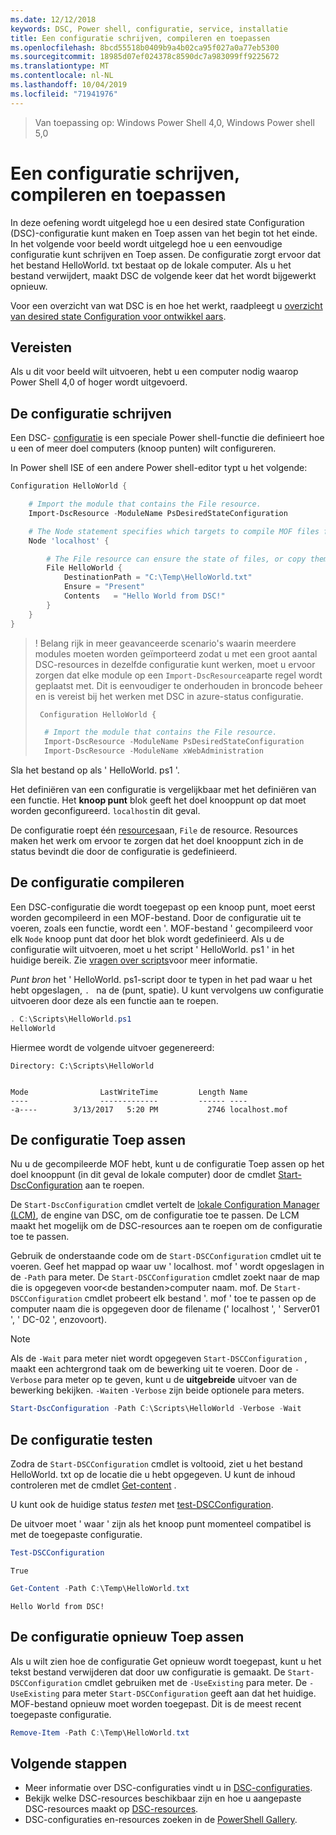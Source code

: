 ```yaml
---
ms.date: 12/12/2018
keywords: DSC, Power shell, configuratie, service, installatie
title: Een configuratie schrijven, compileren en toepassen
ms.openlocfilehash: 8bcd55518b0409b9a4b02ca95f027a0a77eb5300
ms.sourcegitcommit: 18985d07ef024378c8590dc7a983099ff9225672
ms.translationtype: MT
ms.contentlocale: nl-NL
ms.lasthandoff: 10/04/2019
ms.locfileid: "71941976"
---
```

> Van toepassing op: Windows Power Shell 4,0, Windows Power shell 5,0

# <a name="write-compile-and-apply-a-configuration"></a>Een configuratie schrijven, compileren en toepassen

In deze oefening wordt uitgelegd hoe u een desired state Configuration (DSC)-configuratie kunt maken en Toep assen van het begin tot het einde.
In het volgende voor beeld wordt uitgelegd hoe u een eenvoudige configuratie kunt schrijven en Toep assen. De configuratie zorgt ervoor dat het bestand HelloWorld. txt bestaat op de lokale computer. Als u het bestand verwijdert, maakt DSC de volgende keer dat het wordt bijgewerkt opnieuw.

Voor een overzicht van wat DSC is en hoe het werkt, raadpleegt u [overzicht van desired state Configuration voor ontwikkel aars](../overview/overview.md).

## <a name="requirements"></a>Vereisten

Als u dit voor beeld wilt uitvoeren, hebt u een computer nodig waarop Power Shell 4,0 of hoger wordt uitgevoerd.

## <a name="write-the-configuration"></a>De configuratie schrijven

Een DSC- [configuratie](configurations.md) is een speciale Power shell-functie die definieert hoe u een of meer doel computers (knoop punten) wilt configureren.

In Power shell ISE of een andere Power shell-editor typt u het volgende:

```powershell
Configuration HelloWorld {

    # Import the module that contains the File resource.
    Import-DscResource -ModuleName PsDesiredStateConfiguration

    # The Node statement specifies which targets to compile MOF files for, when this configuration is executed.
    Node 'localhost' {

        # The File resource can ensure the state of files, or copy them from a source to a destination with persistent updates.
        File HelloWorld {
            DestinationPath = "C:\Temp\HelloWorld.txt"
            Ensure = "Present"
            Contents   = "Hello World from DSC!"
        }
    }
}
```

> ! Belang rijk in meer geavanceerde scenario's waarin meerdere modules moeten worden geïmporteerd zodat u met een groot aantal DSC-resources in dezelfde configuratie kunt werken, moet u ervoor zorgen dat elke module op een `Import-DscResource`aparte regel wordt geplaatst met.
> Dit is eenvoudiger te onderhouden in broncode beheer en is vereist bij het werken met DSC in azure-status configuratie.
>
> ```powershell
>  Configuration HelloWorld {
>
>   # Import the module that contains the File resource.
>   Import-DscResource -ModuleName PsDesiredStateConfiguration
>   Import-DscResource -ModuleName xWebAdministration
>
> ```

Sla het bestand op als ' HelloWorld. ps1 '.

Het definiëren van een configuratie is vergelijkbaar met het definiëren van een functie. Het **knoop punt** blok geeft het doel knooppunt op dat moet worden geconfigureerd. `localhost`in dit geval.

De configuratie roept één [resources](../resources/resources.md)aan, `File` de resource. Resources maken het werk om ervoor te zorgen dat het doel knooppunt zich in de status bevindt die door de configuratie is gedefinieerd.

## <a name="compile-the-configuration"></a>De configuratie compileren

Een DSC-configuratie die wordt toegepast op een knoop punt, moet eerst worden gecompileerd in een MOF-bestand.
Door de configuratie uit te voeren, zoals een functie, wordt een '. MOF-bestand ' gecompileerd voor elk `Node` knoop punt dat door het blok wordt gedefinieerd.
Als u de configuratie wilt uitvoeren, moet u het script ' HelloWorld. ps1 ' in het huidige bereik.
Zie [vragen over scripts](/powershell/module/microsoft.powershell.core/about/about_scripts?view=powershell-6#script-scope-and-dot-sourcing)voor meer informatie.

<!-- markdownlint-disable MD038 -->
*Punt bron* het ' HelloWorld. ps1-script door te typen in het pad waar u het hebt opgeslagen, `. ` na de (punt, spatie). U kunt vervolgens uw configuratie uitvoeren door deze als een functie aan te roepen.
<!-- markdownlint-enable MD038 -->

```powershell
. C:\Scripts\HelloWorld.ps1
HelloWorld
```

Hiermee wordt de volgende uitvoer gegenereerd:

```output
Directory: C:\Scripts\HelloWorld


Mode                LastWriteTime         Length Name
----                -------------         ------ ----
-a----        3/13/2017   5:20 PM           2746 localhost.mof
```

## <a name="apply-the-configuration"></a>De configuratie Toep assen

Nu u de gecompileerde MOF hebt, kunt u de configuratie Toep assen op het doel knooppunt (in dit geval de lokale computer) door de cmdlet [Start-DscConfiguration](/powershell/module/psdesiredstateconfiguration/start-dscconfiguration) aan te roepen.

De `Start-DscConfiguration` cmdlet vertelt de [lokale Configuration Manager (LCM)](../managing-nodes/metaConfig.md), de engine van DSC, om de configuratie toe te passen.
De LCM maakt het mogelijk om de DSC-resources aan te roepen om de configuratie toe te passen.

Gebruik de onderstaande code om de `Start-DSCConfiguration` cmdlet uit te voeren. Geef het mappad op waar uw ' localhost. mof ' wordt opgeslagen in de `-Path` para meter. De `Start-DSCConfiguration` cmdlet zoekt naar de map die is opgegeven voor\<de bestanden\>computer naam. mof. De `Start-DSCConfiguration` cmdlet probeert elk bestand '. mof ' toe te passen op de computer naam die is opgegeven door de filename (' localhost ', ' Server01 ', ' DC-02 ', enzovoort).

> [!NOTE]
> Als de `-Wait` para meter niet wordt opgegeven `Start-DSCConfiguration` , maakt een achtergrond taak om de bewerking uit te voeren. Door de `-Verbose` para meter op te geven, kunt u de **uitgebreide** uitvoer van de bewerking bekijken. `-Wait`en `-Verbose` zijn beide optionele para meters.

```powershell
Start-DscConfiguration -Path C:\Scripts\HelloWorld -Verbose -Wait
```

## <a name="test-the-configuration"></a>De configuratie testen

Zodra de `Start-DSCConfiguration` cmdlet is voltooid, ziet u het bestand HelloWorld. txt op de locatie die u hebt opgegeven. U kunt de inhoud controleren met de cmdlet [Get-content](/powershell/module/microsoft.powershell.management/get-content) .

U kunt ook de huidige status *testen* met [test-DSCConfiguration](/powershell/module/psdesiredstateconfiguration/Test-DSCConfiguration).

De uitvoer moet ' waar ' zijn als het knoop punt momenteel compatibel is met de toegepaste configuratie.

```powershell
Test-DSCConfiguration
```

```output
True
```

```powershell
Get-Content -Path C:\Temp\HelloWorld.txt
```

```output
Hello World from DSC!
```

## <a name="re-applying-the-configuration"></a>De configuratie opnieuw Toep assen

Als u wilt zien hoe de configuratie Get opnieuw wordt toegepast, kunt u het tekst bestand verwijderen dat door uw configuratie is gemaakt. De `Start-DSCConfiguration` cmdlet gebruiken met de `-UseExisting` para meter. De `-UseExisting` para meter `Start-DSCConfiguration` geeft aan dat het huidige. MOF-bestand opnieuw moet worden toegepast. Dit is de meest recent toegepaste configuratie.

```powershell
Remove-Item -Path C:\Temp\HelloWorld.txt
```

## <a name="next-steps"></a>Volgende stappen

- Meer informatie over DSC-configuraties vindt u in [DSC-configuraties](configurations.md).
- Bekijk welke DSC-resources beschikbaar zijn en hoe u aangepaste DSC-resources maakt op [DSC-resources](../resources/resources.md).
- DSC-configuraties en-resources zoeken in de [PowerShell Gallery](https://www.powershellgallery.com/).
